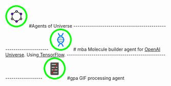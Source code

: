 <img src= "a4u_icon.png"/>
#Agents of Universe
------------------------------------------------------------------
<img src= "mba_icon.png"/>
# mba
Molecule builder agent for <a href="https://universe.openai.com/">OpenAI Universe</a>. Using<a href="https://github.com/tensorflow/tensorflow"> TensorFlow</a>.
------------------------------------------------------------------
<img src= "gpa_icon.png"/>
#gpa
GIF processing agent
